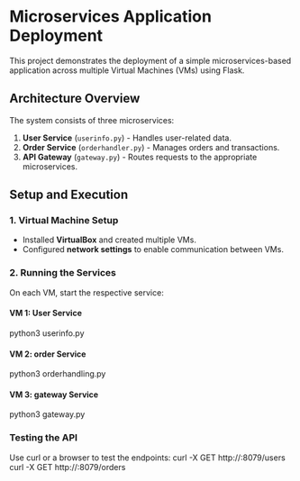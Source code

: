 # Microservices Application Deployment

This project demonstrates the deployment of a simple microservices-based application across multiple Virtual Machines (VMs) using Flask.

## Architecture Overview

The system consists of three microservices:
1. **User Service** (`userinfo.py`) - Handles user-related data.
2. **Order Service** (`orderhandler.py`) - Manages orders and transactions.
3. **API Gateway** (`gateway.py`) - Routes requests to the appropriate microservices.

## Setup and Execution

### 1. Virtual Machine Setup
- Installed **VirtualBox** and created multiple VMs.
- Configured **network settings** to enable communication between VMs.

### 2. Running the Services
On each VM, start the respective service:

#### **VM 1: User Service**
python3 userinfo.py

#### **VM 2: order Service**
python3 orderhandling.py

#### **VM 3: gateway Service**
python3 gateway.py

 ### **Testing the API**
Use curl or a browser to test the endpoints:
curl -X GET http://<gateway-ip>:8079/users
curl -X GET http://<gateway-ip>:8079/orders
